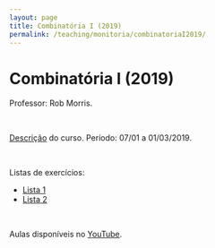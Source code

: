 ```yaml
---
layout: page
title: Combinatória I (2019)
permalink: /teaching/monitoria/combinatoriaI2019/
---
```


# Combinatória I (2019)

Professor: Rob Morris.

<br>

[Descrição](https://impa.br/ensino/programas-de-formacao/mestrado-academico/disciplinas-mestrado-academico/combinatoria-i/) do curso. Período: 07/01 a 01/03/2019.

<br>

Listas de exercícios:
- [Lista 1]({{site.baseurl}}/teaching/monitoria/CombinatoriaI2019-lista1.pdf)
- [Lista 2]({{site.baseurl}}/teaching/monitoria/CombinatoriaI2019-lista2.pdf)

<br>

Aulas disponíveis no [YouTube](https://www.youtube.com/playlist?list=PLo4jXE-LdDTSkmHd3xNGhcObfWXvpwmCL).
